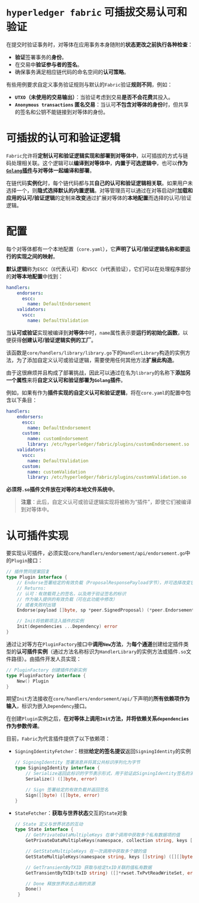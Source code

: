 # `hyperledger fabric` 可插拔交易认可和验证

在提交时验证事务时，对等体在应用事务本身随附的**状态更改之前执行各种检查**：

+ **验证**签署事务的**身份**。
+ 在交易中**验证参与者的签名**。
+ 确保事务满足相应链代码的命名空间的**认可策略**。

有些用例要求自定义事务验证规则与默认的`Fabric`验证**规则不同**，例如：

+ **`UTXO`（未使用的交易输出）**：当验证考虑到交易**是否不会花费**其投入。
+ **`Anonymous transactions` 匿名交易**：当认可**不包含对等体的身份**时，但共享的签名和公钥不能链接到对等体的身份。

# 可插拔的认可和验证逻辑

`Fabric`允许将**定制认可和验证逻辑实现和部署到对等体中**，以可插拔的方式与链码处理相关联。这个逻辑可以**编译到对等体中**，**内置于可选逻辑中**，也可以**作为[`Golang`插件](https://golang.org/pkg/plugin/)与对等体一起编译和部署**。

在链代码**实例化**时，每个链代码都与其**自己的认可和验证逻辑相关联**。如果用户未选择一个，则**隐式选择默认的内置逻辑**。对等管理员可以通过在对等启动时**加载和应用的认可/验证逻辑**的定制来**改变**通过扩展对等体的**本地配置**而选择的认可/验证逻辑。

# 配置

每个对等体都有一个本地配置（`core.yaml`），它**声明了认可/验证逻辑名称和要运行的实现之间的映射**。

**默认逻辑**称为`ESCC`（`E`代表认可）和`VSCC`（`V`代表验证），它们可以在处理程序部分的**对等本地配置**中找到：

```yaml
handlers:
    endorsers:
      escc:
        name: DefaultEndorsement
    validators:
      vscc:
        name: DefaultValidation
```

当**认可或验证**实现被编译到**对等体**中时，`name`属性表示要**运行的初始化函数**，以便获得**创建认可/验证逻辑实例的工厂**。

该函数是`core/handlers/library/library.go`下的`HandlerLibrary`构造的实例方法，为了添加自定义认可或验证逻辑，需要使用任何其他方法**扩展此构造**。

由于这很麻烦并且构成了部署挑战，因此可以通过在名为`library`的名称下**添加另一个属性**来将**自定义认可和验证部署为`Golang`插件**。

例如，如果有作为**插件实现的自定义认可和验证逻辑**，将在`core.yaml`的配置中包含以下条目：

```yaml
handlers:
    endorsers:
      escc:
        name: DefaultEndorsement
      custom:
        name: customEndorsement
        library: /etc/hyperledger/fabric/plugins/customEndorsement.so
    validators:
      vscc:
        name: DefaultValidation
      custom:
        name: customValidation
        library: /etc/hyperledger/fabric/plugins/customValidation.so
```

**必须将`.so`插件文件放在对等的本地文件系统中**。

> **注意**：此后，自定义认可或验证逻辑实现将被称为“插件”，即使它们被编译到对等体中。

# 认可插件实现

要实现认可插件，必须实现`core/handlers/endorsement/api/endorsement.go`中的`Plugin`接口：

```go
// 插件赞同提案回复
type Plugin interface {
    // Endorse签署给定的有效负载（ProposalResponsePayload字节），并可选择改变它。
    // Returns:
    // 认可：有效载荷上的签名，以及用于验证签名的标识
    // 作为输入提供的有效负载（可在此功能中修改）
    // 或者失败时出错
    Endorse(payload []byte, sp *peer.SignedProposal) (*peer.Endorsement, []byte, error)

    // Init将依赖项注入插件的实例
    Init(dependencies ...Dependency) error
}
```

通过让对等方在`PluginFactory`接口中**调用`New`方法**，为**每个通道**创建给定插件类型的**认可插件实例**（通过方法名称标识为`HandlerLibrary`的实例方法或插件`.so`文件路径）。由插件开发人员实现：

```go
// PluginFactory 创建插件的新实例
type PluginFactory interface {
    New() Plugin
}
```

期望`Init`方法接收在`core/handlers/endorsement/api/`下声明的**所有依赖项作为输入**，标识为嵌入`Dependency`接口。

在创建`Plugin`实例之后，**在对等体上调用`Init`方法，并将依赖关系`dependencies` 作为参数传递**。

目前，`Fabric`为代言插件提供了以下依赖项：

+ `SigningIdentityFetcher`：根据**给定的签名提议**返回`SigningIdentity`的实例

  ```go
  // SigningIdentity 签署消息并将其公共标识序列化为字节
  type SigningIdentity interface {
      // Serialize返回此标识的字节表示形式，用于验证此SigningIdentity签名的消息
      Serialize() ([]byte, error)
  
      // Sign 签署给定的有效负载并返回签名
      Sign([]byte) ([]byte, error)
  }
  ```

+ `StateFetcher`：**获取与世界状态**交互的`State`对象

  ```go
  // State 定义与世界状态的互动
  type State interface {
      // GetPrivateDataMultipleKeys 在单个调用中获取多个私有数据项的值
      GetPrivateDataMultipleKeys(namespace, collection string, keys []string) ([][]byte, error)
  
      // GetStateMultipleKeys 在一次调用中获取多个键的值
      GetStateMultipleKeys(namespace string, keys []string) ([][]byte, error)
  
      // GetTransientByTXID 获取与给定txID关联的值私有数据
      GetTransientByTXID(txID string) ([]*rwset.TxPvtReadWriteSet, error)
  
      // Done 释放世界状态占用的资源
      Done()
   }
  ```





